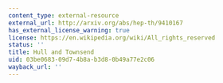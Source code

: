 ```yaml
---
content_type: external-resource
external_url: http://arxiv.org/abs/hep-th/9410167
has_external_license_warning: true
license: https://en.wikipedia.org/wiki/All_rights_reserved
status: ''
title: Hull and Townsend
uid: 03be0683-09d7-4b8a-b3d8-0b49a77e2c06
wayback_url: ''
---
```

